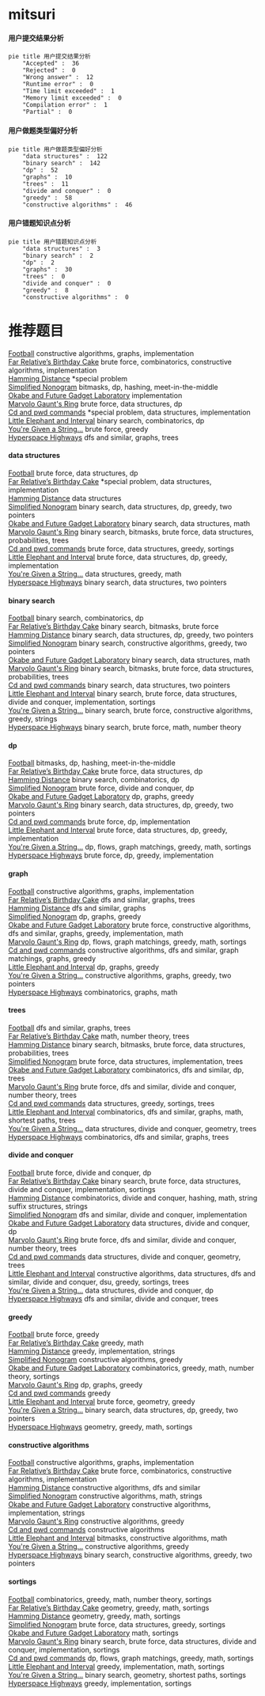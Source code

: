 # mitsuri
<!-- tabs:start -->
#### **用户提交结果分析**

```mermaid
pie title 用户提交结果分析
    "Accepted" :  36
    "Rejected" :  0
    "Wrong answer" :  12
    "Runtime error" :  0
    "Time limit exceeded" :  1
    "Memory limit exceeded" :  0
    "Compilation error" :  1
    "Partial" :  0
```
#### **用户做题类型偏好分析**

```mermaid
pie title 用户做题类型偏好分析
    "data structures" :  122
    "binary search" :  142
    "dp" :  52
    "graphs" :  10
    "trees" :  11
    "divide and conquer" :  0
    "greedy" :  58
    "constructive algorithms" :  46
```
#### **用户错题知识点分析**

```mermaid
pie title 用户错题知识点分析
    "data structures" :  3
    "binary search" :  2
    "dp" :  2
    "graphs" :  30
    "trees" :  0
    "divide and conquer" :  0
    "greedy" :  8
    "constructive algorithms" :  0
```
<!-- tabs:end -->
# 推荐题目
[Football](http://codeforces.com/problemset/problem/417/C)		constructive algorithms,
                        graphs,
                        implementation		  
[Far Relative’s Birthday Cake](http://codeforces.com/problemset/problem/629/A)		brute force,
                        combinatorics,
                        constructive algorithms,
                        implementation		  
[Hamming Distance](https://codeforces.com/contest/194/problem/E)		*special problem		  
[Simplified Nonogram](http://codeforces.com/problemset/problem/534/F)		bitmasks,
                        dp,
                        hashing,
                        meet-in-the-middle		  
[Okabe and Future Gadget Laboratory](http://codeforces.com/problemset/problem/821/A)		implementation		  
[Marvolo Gaunt's Ring](http://codeforces.com/problemset/problem/855/B)		brute force,
                        data structures,
                        dp		  
[Cd and pwd commands](http://codeforces.com/problemset/problem/158/C)		*special problem,
                        data structures,
                        implementation		  
[Little Elephant and Interval](https://codeforces.com/contest/205/problem/C)		binary search,
                        combinatorics,
                        dp		  
[You're Given a String...](http://codeforces.com/problemset/problem/23/A)		brute force,
                        greedy		  
[Hyperspace Highways](http://codeforces.com/problemset/problem/1045/C)		dfs and similar,
                        graphs,
                        trees		  
<!-- tabs:start -->
#### **data structures**
[Football](http://codeforces.com/problemset/problem/855/B)		brute force,
                        data structures,
                        dp		  
[Far Relative’s Birthday Cake](http://codeforces.com/problemset/problem/158/C)		*special problem,
                        data structures,
                        implementation		  
[Hamming Distance](http://codeforces.com/problemset/problem/1172/E)		data structures		  
[Simplified Nonogram](http://codeforces.com/problemset/problem/1492/C)		binary search,
                        data structures,
                        dp,
                        greedy,
                        two pointers		  
[Okabe and Future Gadget Laboratory](http://codeforces.com/problemset/problem/1490/G)		binary search,
                        data structures,
                        math		  
[Marvolo Gaunt's Ring](http://codeforces.com/problemset/problem/1479/D)		binary search,
                        bitmasks,
                        brute force,
                        data structures,
                        probabilities,
                        trees		  
[Cd and pwd commands](http://codeforces.com/problemset/problem/1497/A)		brute force,
                        data structures,
                        greedy,
                        sortings		  
[Little Elephant and Interval](http://codeforces.com/problemset/problem/1491/C)		brute force,
                        data structures,
                        dp,
                        greedy,
                        implementation		  
[You're Given a String...](http://codeforces.com/problemset/problem/1492/B)		data structures,
                        greedy,
                        math		  
[Hyperspace Highways](http://codeforces.com/problemset/problem/1436/E)		binary search,
                        data structures,
                        two pointers		  
#### **binary search**
[Football](https://codeforces.com/contest/205/problem/C)		binary search,
                        combinatorics,
                        dp		  
[Far Relative’s Birthday Cake](http://codeforces.com/problemset/problem/1217/C)		binary search,
                        bitmasks,
                        brute force		  
[Hamming Distance](http://codeforces.com/problemset/problem/1492/C)		binary search,
                        data structures,
                        dp,
                        greedy,
                        two pointers		  
[Simplified Nonogram](http://codeforces.com/problemset/problem/1463/D)		binary search,
                        constructive algorithms,
                        greedy,
                        two pointers		  
[Okabe and Future Gadget Laboratory](http://codeforces.com/problemset/problem/1490/G)		binary search,
                        data structures,
                        math		  
[Marvolo Gaunt's Ring](http://codeforces.com/problemset/problem/1479/D)		binary search,
                        bitmasks,
                        brute force,
                        data structures,
                        probabilities,
                        trees		  
[Cd and pwd commands](http://codeforces.com/problemset/problem/1436/E)		binary search,
                        data structures,
                        two pointers		  
[Little Elephant and Interval](http://codeforces.com/problemset/problem/1461/D)		binary search,
                        brute force,
                        data structures,
                        divide and conquer,
                        implementation,
                        sortings		  
[You're Given a String...](http://codeforces.com/problemset/problem/1493/C)		binary search,
                        brute force,
                        constructive algorithms,
                        greedy,
                        strings		  
[Hyperspace Highways](http://codeforces.com/problemset/problem/1487/D)		binary search,
                        brute force,
                        math,
                        number theory		  
#### **dp**
[Football](http://codeforces.com/problemset/problem/534/F)		bitmasks,
                        dp,
                        hashing,
                        meet-in-the-middle		  
[Far Relative’s Birthday Cake](http://codeforces.com/problemset/problem/855/B)		brute force,
                        data structures,
                        dp		  
[Hamming Distance](https://codeforces.com/contest/205/problem/C)		binary search,
                        combinatorics,
                        dp		  
[Simplified Nonogram](http://codeforces.com/problemset/problem/372/B)		brute force,
                        divide and conquer,
                        dp		  
[Okabe and Future Gadget Laboratory](http://codeforces.com/problemset/problem/704/B)		dp,
                        graphs,
                        greedy		  
[Marvolo Gaunt's Ring](http://codeforces.com/problemset/problem/1492/C)		binary search,
                        data structures,
                        dp,
                        greedy,
                        two pointers		  
[Cd and pwd commands](https://codeforces.com/contest/1457/problem/C)		brute force,
                        dp,
                        implementation		  
[Little Elephant and Interval](http://codeforces.com/problemset/problem/1491/C)		brute force,
                        data structures,
                        dp,
                        greedy,
                        implementation		  
[You're Given a String...](http://codeforces.com/problemset/problem/1437/C)		dp,
                        flows,
                        graph matchings,
                        greedy,
                        math,
                        sortings		  
[Hyperspace Highways](http://codeforces.com/problemset/problem/1499/B)		brute force,
                        dp,
                        greedy,
                        implementation		  
#### **graph**
[Football](http://codeforces.com/problemset/problem/417/C)		constructive algorithms,
                        graphs,
                        implementation		  
[Far Relative’s Birthday Cake](http://codeforces.com/problemset/problem/1045/C)		dfs and similar,
                        graphs,
                        trees		  
[Hamming Distance](http://codeforces.com/problemset/problem/1147/D)		dfs and similar,
                        graphs		  
[Simplified Nonogram](http://codeforces.com/problemset/problem/704/B)		dp,
                        graphs,
                        greedy		  
[Okabe and Future Gadget Laboratory](http://codeforces.com/problemset/problem/1487/C)		brute force,
                        constructive algorithms,
                        dfs and similar,
                        graphs,
                        greedy,
                        implementation,
                        math		  
[Marvolo Gaunt's Ring](http://codeforces.com/problemset/problem/1437/C)		dp,
                        flows,
                        graph matchings,
                        greedy,
                        math,
                        sortings		  
[Cd and pwd commands](http://codeforces.com/problemset/problem/1470/D)		constructive algorithms,
                        dfs and similar,
                        graph matchings,
                        graphs,
                        greedy		  
[Little Elephant and Interval](http://codeforces.com/problemset/problem/1476/C)		dp,
                        graphs,
                        greedy		  
[You're Given a String...](http://codeforces.com/problemset/problem/1304/D)		constructive algorithms,
                        graphs,
                        greedy,
                        two pointers		  
[Hyperspace Highways](http://codeforces.com/problemset/problem/1475/C)		combinatorics,
                        graphs,
                        math		  
#### **trees**
[Football](http://codeforces.com/problemset/problem/1045/C)		dfs and similar,
                        graphs,
                        trees		  
[Far Relative’s Birthday Cake](http://codeforces.com/problemset/problem/1210/C)		math,
                        number theory,
                        trees		  
[Hamming Distance](http://codeforces.com/problemset/problem/1479/D)		binary search,
                        bitmasks,
                        brute force,
                        data structures,
                        probabilities,
                        trees		  
[Simplified Nonogram](http://codeforces.com/problemset/problem/1511/C)		brute force,
                        data structures,
                        implementation,
                        trees		  
[Okabe and Future Gadget Laboratory](http://codeforces.com/problemset/problem/1499/F)		combinatorics,
                        dfs and similar,
                        dp,
                        trees		  
[Marvolo Gaunt's Ring](http://codeforces.com/problemset/problem/1491/E)		brute force,
                        dfs and similar,
                        divide and conquer,
                        number theory,
                        trees		  
[Cd and pwd commands](http://codeforces.com/problemset/problem/1466/D)		data structures,
                        greedy,
                        sortings,
                        trees		  
[Little Elephant and Interval](http://codeforces.com/problemset/problem/1495/D)		combinatorics,
                        dfs and similar,
                        graphs,
                        math,
                        shortest paths,
                        trees		  
[You're Given a String...](http://codeforces.com/problemset/problem/1303/G)		data structures,
                        divide and conquer,
                        geometry,
                        trees		  
[Hyperspace Highways](http://codeforces.com/problemset/problem/1454/E)		combinatorics,
                        dfs and similar,
                        graphs,
                        trees		  
#### **divide and conquer**
[Football](http://codeforces.com/problemset/problem/372/B)		brute force,
                        divide and conquer,
                        dp		  
[Far Relative’s Birthday Cake](http://codeforces.com/problemset/problem/1461/D)		binary search,
                        brute force,
                        data structures,
                        divide and conquer,
                        implementation,
                        sortings		  
[Hamming Distance](http://codeforces.com/problemset/problem/1466/G)		combinatorics,
                        divide and conquer,
                        hashing,
                        math,
                        string suffix structures,
                        strings		  
[Simplified Nonogram](http://codeforces.com/problemset/problem/1490/D)		dfs and similar,
                        divide and conquer,
                        implementation		  
[Okabe and Future Gadget Laboratory](https://codeforces.com/contest/1483/problem/C)		data structures,
                        divide and conquer,
                        dp		  
[Marvolo Gaunt's Ring](http://codeforces.com/problemset/problem/1491/E)		brute force,
                        dfs and similar,
                        divide and conquer,
                        number theory,
                        trees		  
[Cd and pwd commands](http://codeforces.com/problemset/problem/1303/G)		data structures,
                        divide and conquer,
                        geometry,
                        trees		  
[Little Elephant and Interval](http://codeforces.com/problemset/problem/1494/D)		constructive algorithms,
                        data structures,
                        dfs and similar,
                        divide and conquer,
                        dsu,
                        greedy,
                        sortings,
                        trees		  
[You're Given a String...](http://codeforces.com/problemset/problem/1482/E)		data structures,
                        divide and conquer,
                        dp		  
[Hyperspace Highways](http://codeforces.com/problemset/problem/566/C)		dfs and similar,
                        divide and conquer,
                        trees		  
#### **greedy**
[Football](http://codeforces.com/problemset/problem/23/A)		brute force,
                        greedy		  
[Far Relative’s Birthday Cake](http://codeforces.com/problemset/problem/1163/A)		greedy,
                        math		  
[Hamming Distance](http://codeforces.com/problemset/problem/518/B)		greedy,
                        implementation,
                        strings		  
[Simplified Nonogram](https://codeforces.com/contest/483/problem/C)		constructive algorithms,
                        greedy		  
[Okabe and Future Gadget Laboratory](https://codeforces.com/contest/841/problem/C)		combinatorics,
                        greedy,
                        math,
                        number theory,
                        sortings		  
[Marvolo Gaunt's Ring](http://codeforces.com/problemset/problem/704/B)		dp,
                        graphs,
                        greedy		  
[Cd and pwd commands](http://codeforces.com/problemset/problem/1322/A)		greedy		  
[Little Elephant and Interval](http://codeforces.com/problemset/problem/1450/B)		brute force,
                        geometry,
                        greedy		  
[You're Given a String...](http://codeforces.com/problemset/problem/1492/C)		binary search,
                        data structures,
                        dp,
                        greedy,
                        two pointers		  
[Hyperspace Highways](https://codeforces.com/contest/1496/problem/C)		geometry,
                        greedy,
                        math,
                        sortings		  
#### **constructive algorithms**
[Football](http://codeforces.com/problemset/problem/417/C)		constructive algorithms,
                        graphs,
                        implementation		  
[Far Relative’s Birthday Cake](http://codeforces.com/problemset/problem/629/A)		brute force,
                        combinatorics,
                        constructive algorithms,
                        implementation		  
[Hamming Distance](https://codeforces.com/contest/759/problem/A)		constructive algorithms,
                        dfs and similar		  
[Simplified Nonogram](https://codeforces.com/contest/1159/problem/D)		constructive algorithms,
                        math,
                        strings		  
[Okabe and Future Gadget Laboratory](http://codeforces.com/problemset/problem/672/B)		constructive algorithms,
                        implementation,
                        strings		  
[Marvolo Gaunt's Ring](https://codeforces.com/contest/483/problem/C)		constructive algorithms,
                        greedy		  
[Cd and pwd commands](http://codeforces.com/problemset/problem/622/D)		constructive algorithms		  
[Little Elephant and Interval](http://codeforces.com/problemset/problem/1438/D)		bitmasks,
                        constructive algorithms,
                        math		  
[You're Given a String...](http://codeforces.com/problemset/problem/1493/A)		constructive algorithms,
                        greedy		  
[Hyperspace Highways](http://codeforces.com/problemset/problem/1463/D)		binary search,
                        constructive algorithms,
                        greedy,
                        two pointers		  
#### **sortings**
[Football](https://codeforces.com/contest/841/problem/C)		combinatorics,
                        greedy,
                        math,
                        number theory,
                        sortings		  
[Far Relative’s Birthday Cake](https://codeforces.com/contest/1496/problem/C)		geometry,
                        greedy,
                        math,
                        sortings		  
[Hamming Distance](http://codeforces.com/problemset/problem/1495/A)		geometry,
                        greedy,
                        math,
                        sortings		  
[Simplified Nonogram](http://codeforces.com/problemset/problem/1497/A)		brute force,
                        data structures,
                        greedy,
                        sortings		  
[Okabe and Future Gadget Laboratory](http://codeforces.com/problemset/problem/1427/A)		math,
                        sortings		  
[Marvolo Gaunt's Ring](http://codeforces.com/problemset/problem/1461/D)		binary search,
                        brute force,
                        data structures,
                        divide and conquer,
                        implementation,
                        sortings		  
[Cd and pwd commands](http://codeforces.com/problemset/problem/1437/C)		dp,
                        flows,
                        graph matchings,
                        greedy,
                        math,
                        sortings		  
[Little Elephant and Interval](http://codeforces.com/problemset/problem/1473/A)		greedy,
                        implementation,
                        math,
                        sortings		  
[You're Given a String...](http://codeforces.com/problemset/problem/1486/B)		binary search,
                        geometry,
                        shortest paths,
                        sortings		  
[Hyperspace Highways](http://codeforces.com/problemset/problem/1480/B)		greedy,
                        implementation,
                        sortings		  
<!-- tabs:end -->
